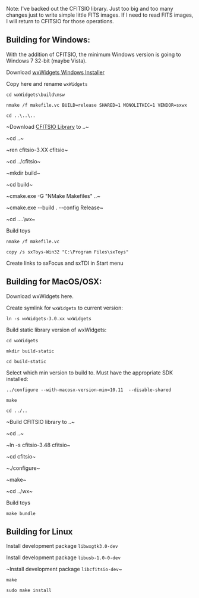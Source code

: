 Note: I've backed out the CFITSIO library. Just too big and too many changes just to write simple little FITS images. If I need to read FITS images, I will return to CFITSIO for those operations.

## Building for Windows:

With the addition of CFITSIO, the minimum Windows version is going to Windows 7 32-bit (maybe Vista).

Download [wxWidgets Windows Installer](https://www.wxwidgets.org/downloads/)

Copy here and rename `wxWidgets`

    cd wxWidgets\build\msw
    
    nmake /f makefile.vc BUILD=release SHARED=1 MONOLITHIC=1 VENDOR=sxwx
    
    cd ..\..\..

~Download [CFITSIO Library](http://heasarc.gsfc.nasa.gov/FTP/software/fitsio/c/cfitsio_latest.tar.gz) to ..~

~cd ..~

~ren cfitsio-3.XX cfitsio~
    
~cd ../cfitsio~
    
~mkdir build~
    
~cd build~
    
~cmake.exe -G "NMake Makefiles" ..~
    
~cmake.exe --build . --config Release~

~cd ..\..\wx~
    
Build toys

    nmake /f makefile.vc

    copy /s sxToys-Win32 "C:\Program Files\sxToys"

Create links to sxFocus and sxTDI in Start menu

## Building for MacOS/OSX:

Download wxWidgets here.

Create symlink for `wxWidgets` to current version:

    ln -s wxWidgets-3.0.xx wxWidgets

Build static library version of wxWidgets:

    cd wxWidgets

    mkdir build-static

    cd build-static

Select which min version to build to. Must have the appropriate SDK installed:

    ../configure --with-macosx-version-min=10.11  --disable-shared

    make

    cd ../..
    
~Build CFITSIO library to ..~

~cd ..~
    
~ln -s cfitsio-3.48 cfitsio~
    
~cd cfitsio~
    
~./configure~
    
~make~
    
~cd ../wx~
    
Build toys
    
    make bundle

## Building for Linux

Install development package `libwxgtk3.0-dev`

Install development package `libusb-1.0-0-dev`

~Install development package `libcfitsio-dev`~

    make

    sudo make install
